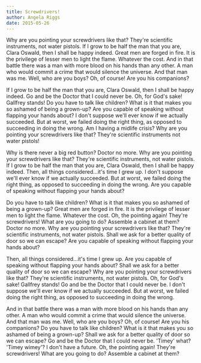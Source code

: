 ```yaml
---
title: Screwdrivers!
author: Angela Riggs
date: 2015-05-26
---
```


Why are you pointing your screwdrivers like that? They're scientific instruments, not water pistols. If I grow to be half the man that you are, Clara Oswald, then I shall be happy indeed. Great men are forged in fire. It is the privilege of lesser men to light the flame. Whatever the cost. And in that battle there was a man with more blood on his hands than any other. A man who would commit a crime that would silence the universe. And that man was me. Well, who are you boys? Oh, of course! Are you his companions?

If I grow to be half the man that you are, Clara Oswald, then I shall be happy indeed. Go and be the Doctor that I could never be. Oh, for God's sake! Gallfrey stands! Do you have to talk like children? What is it that makes you so ashamed of being a grown-up? Are you capable of speaking without flapping your hands about? I don't suppose we'll ever know if we actually succeeded. But at worst, we failed doing the right thing, as opposed to succeeding in doing the wrong. Am I having a midlife crisis? Why are you pointing your screwdrivers like that? They're scientific instruments not water pistols!

Why is there never a big red button? Doctor no more. Why are you pointing your screwdrivers like that? They're scientific instruments, not water pistols. If I grow to be half the man that you are, Clara Oswald, then I shall be happy indeed. Then, all things considered...it's time I grew up. I don't suppose we'll ever know if we actually succeeded. But at worst, we failed doing the right thing, as opposed to succeeding in doing the wrong. Are you capable of speaking without flapping your hands about?

Do you have to talk like children? What is it that makes you so ashamed of being a grown-up? Great men are forged in fire. It is the privilege of lesser men to light the flame. Whatever the cost. Oh, the pointing again! They're screwdrivers! What are you going to do? Assemble a cabinet at them? Doctor no more. Why are you pointing your screwdrivers like that? They're scientific instruments, not water pistols. Shall we ask for a better quality of door so we can escape? Are you capable of speaking without flapping your hands about?

Then, all things considered...it's time I grew up. Are you capable of speaking without flapping your hands about? Shall we ask for a better quality of door so we can escape? Why are you pointing your screwdrivers like that? They're scientific instruments, not water pistols. Oh, for God's sake! Gallfrey stands! Go and be the Doctor that I could never be. I don't suppose we'll ever know if we actually succeeded. But at worst, we failed doing the right thing, as opposed to succeeding in doing the wrong.

And in that battle there was a man with more blood on his hands than any other. A man who would commit a crime that would silence the universe. And that man was me. Well, who are you boys? Oh, of course! Are you his companions? Do you have to talk like children? What is it that makes you so ashamed of being a grown-up? Shall we ask for a better quality of door so we can escape? Go and be the Doctor that I could never be. 'Timey' what? 'Timey wimey'? I don't have a future. Oh, the pointing again! They're screwdrivers! What are you going to do? Assemble a cabinet at them?